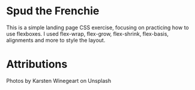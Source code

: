 # Spud the Frenchie

This is a simple landing page CSS exercise, focusing on practicing how to use flexboxes. I used flex-wrap, flex-grow, flex-shrink, flex-basis, alignments and more to style the layout.

# Attributions

Photos by Karsten Winegeart on Unsplash